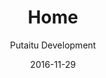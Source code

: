 ---
title: Home
footer: d27bd9b77239ed4ed6384199c0867d749f549842
sections:
    -
        template: banner
        text: '# Test test'
        color: '#d81b60'
        theme: dark
    -
        template: buttons
        text: 'Testing testing'
        buttons:
            -
                text: 'Prototype 1'
                href: /prototype-1/
                target: _self
            -
                text: 'Prototype 2'
                href: /prototype-2/
                target: _self
            -
                text: 'Prototype 3'
                href: /prototype-3/
                target: _self
meta:
    id: f8d133111ad5ddad52a465c47d7cdbef5923fc8d
    parentId: ""
    language: en
date: '2016-11-29'
author: 'Putaitu Development'
permalink: /
layout: sectionPage
---